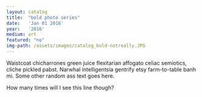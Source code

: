 ```yaml
---
layout: catalog
title:  "bold photo series"
date:   'Jan 01 2016'
year:	'2016'
medium: art
featured: "no"
img-path: /assets/images/catalog_bold-notreally.JPG
---
```


Waistcoat chicharrones green juice flexitarian affogato celiac semiotics, cliche pickled pabst. Narwhal intelligentsia gentrify etsy farm-to-table banh mi.
Some other random ass text goes here.

How many times will I see this line though?